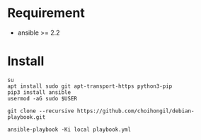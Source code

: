 # Requirement
- ansible >= 2.2

# Install
```
su
apt install sudo git apt-transport-https python3-pip
pip3 install ansible
usermod -aG sudo $USER

git clone --recursive https://github.com/choihongil/debian-playbook.git

ansible-playbook -Ki local playbook.yml
```
